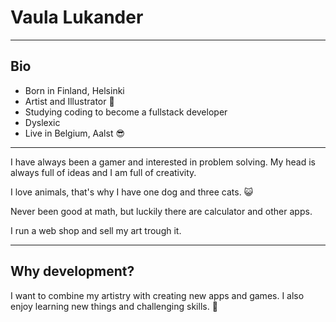 # Vaula Lukander

---

## Bio

- Born in Finland, Helsinki
- Artist and Illustrator 🎨
- Studying coding to become a fullstack developer
- Dyslexic
- Live in Belgium, Aalst 😎

---

I have always been a gamer and interested in problem solving. My head is always
full of ideas and I am full of creativity.

I love animals, that's why I have one dog and three cats. 😺

Never been good at math, but luckily there are calculator and other apps.

I run a web shop and sell my art trough it.

---

## Why development?

I want to combine my artistry with creating new apps and games. I also enjoy
learning new things and challenging skills. 🚀
